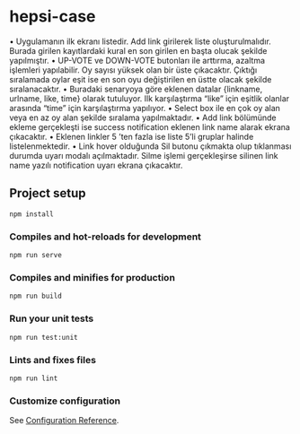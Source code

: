 # hepsi-case

• Uygulamanın ilk ekranı listedir. Add link girilerek liste oluşturulmalıdır. Burada girilen kayıtlardaki kural en son girilen en başta olucak şekilde yapılmıştır.
• UP-VOTE ve DOWN-VOTE butonları ile arttırma, azaltma işlemleri 
yapılabilir. Oy sayısı yüksek olan bir üste çıkacaktır. Çıktığı sıralamada oylar 
eşit ise en son oyu değiştirilen en üstte olacak şekilde sıralanacaktır.
• Buradaki senaryoya göre eklenen datalar {linkname, urlname, like, time} 
olarak tutuluyor. Ilk karşılaştırma “like” için eşitlik olanlar arasında “time” 
için karşılaştırma yapılıyor.
• Select box ile en çok oy alan veya en az oy alan şekilde sıralama 
yapılmaktadır.
• Add link bölümünde ekleme gerçekleşti ise success notification eklenen link 
name alarak ekrana çıkacaktır.
• Eklenen linkler 5 ’ten fazla ise liste 5’li gruplar halinde listelenmektedir. 
• Link hover olduğunda Sil butonu çıkmakta olup tıklanması durumda uyarı 
modalı açılmaktadır. Silme işlemi gerçekleşirse silinen link name yazılı 
notification uyarı ekrana çıkacaktır.

## Project setup
```
npm install
```

### Compiles and hot-reloads for development
```
npm run serve
```

### Compiles and minifies for production
```
npm run build
```

### Run your unit tests
```
npm run test:unit
```

### Lints and fixes files
```
npm run lint
```

### Customize configuration
See [Configuration Reference](https://cli.vuejs.org/config/).

